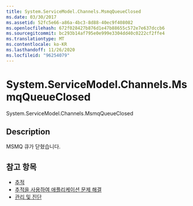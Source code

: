 ```yaml
---
title: System.ServiceModel.Channels.MsmqQueueClosed
ms.date: 03/30/2017
ms.assetid: 52fc5e66-a86a-4bc3-8d88-40ec9f408082
ms.openlocfilehash: 672f028427b876d1e47b88655c572e7e637dccb6
ms.sourcegitcommit: bc293b14af795e0e999e3304dd40c0222cf2ffe4
ms.translationtype: MT
ms.contentlocale: ko-KR
ms.lasthandoff: 11/26/2020
ms.locfileid: "96254079"
---
```

# <a name="systemservicemodelchannelsmsmqqueueclosed"></a>System.ServiceModel.Channels.MsmqQueueClosed

System.ServiceModel.Channels.MsmqQueueClosed  
  
## <a name="description"></a>Description  

 MSMQ 큐가 닫혔습니다.  
  
## <a name="see-also"></a>참고 항목

- [추적](index.md)
- [추적을 사용하여 애플리케이션 문제 해결](using-tracing-to-troubleshoot-your-application.md)
- [관리 및 진단](../index.md)
